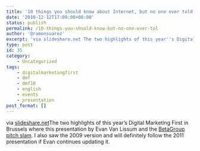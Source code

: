 ```yaml
---
title: '10 things you should know about Internet, but no one ever told you-2010 version'
date: '2010-12-12T17:09:00+00:00'
status: publish
permalink: /10-things-you-should-know-but-no-one-ever-tol
author: '@ramonsuarez'
excerpt: 'via slideshare.net The two highlights of this year''s Digital Marketing First in Brussels where this presentation by Evan Van Lissum and the BetaGroup pitch slam. I also saw the 2009 version and will definitely follow the 2011 presentation if Evan ...'
type: post
id: 35
category:
    - Uncategorized
tags:
    - digitalmarketingfirst
    - dmf
    - dmf10
    - english
    - events
    - presentation
post_format: []
---
```

via [slideshare.net](http://www.slideshare.net/Hotei/10things2010)</div>The two highlights of this year’s Digital Marketing First in Brussels where this presentation by Evan Van Lissum and the [BetaGroup pitch slam](https://spideroak.com/download/referral/0dee7aede1b4ad45dc2c60c457828813). I also saw the 2009 version and will definitely follow the 2011 presentation if Evan continues updating it.

</div>